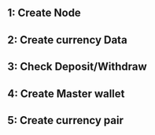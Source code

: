 ## 1: Create Node
## 2: Create currency Data
## 3: Check Deposit/Withdraw
## 4: Create Master wallet
## 5: Create currency pair
